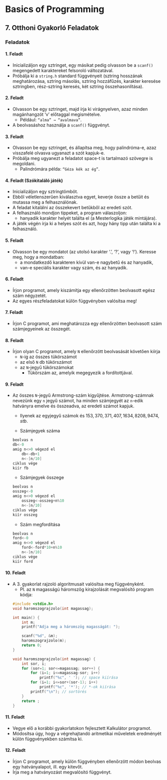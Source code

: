 # Basics of Programming
## 7. Otthoni Gyakorló Feladatok

### Feladatok
#### 1. Feladt
- Inicializáljon egy sztringet, egy másikat pedig olvasson be a ```scanf()``` megengedett karaktereket felsoroló változatával.
- Próbálja ki a ```string.h``` standard függvényeit (sztring hosszának meghatározása, sztring másolás, sztring hozzáfűzés, karakter keresése sztringben, rész-sztring keresés, két sztring összehasonlítása).

#### 2. Feladt
- Olvasson be egy sztringet, majd írja ki virágnyelven, azaz minden magánhangzót ‘v’ előtaggal
megismételve.
    - Például: ```“alma” → “avalmava”```.
- A beolvasáshoz használja a ```scanf()``` függvényt.

#### 3. Feladt
- Olvasson be egy sztringet, és állapítsa meg, hogy palindróma-e, azaz visszafelé olvasva ugyanazt a szót kapjuk-e.
- Próbálja meg ugyanezt a feladatot space-t is tartalmazó szövegre is megoldani.
    - Palindrómára példa: ```“Géza kék az ég”```.

#### 4. Feladt (Szókitaláló játék)
- Inicializáljon egy sztringtömböt.
- Ebből véletlenszerűen kiválasztva egyet, keverje össze a betűit és mutassa meg a felhasználónak.
- A feladat kitalálni az összekevert betűkből az eredeti szót.
- A felhasználó mondjon tippeket, a program válaszoljon:
    - hanyadik karakter helyét találta el (a Mesterlogika játék mintájára).
- A játék végén írja ki a helyes szót és azt, hogy hány tipp után találta ki a felhasználó.

#### 5. Feladt
- Olvasson be egy mondatot (az utolsó karakter ‘.’, ‘?’, vagy ‘!’). Keresse meg, hogy a mondatban:
    - a mondatkezdő karakteren kívül van-e nagybetű és az hanyadik,
    - van-e speciális karakter vagy szám, és az hanyadik.


#### 6. Feladt
- Írjon programot, amely kiszámítja egy ellenőrzötten beolvasott egész szám négyzetét.
- Az egyes részfeladatokat külön függvényben valósítsa meg!

#### 7. Feladt
- Írjon C programot, ami meghatározza egy ellenőrzötten beolvasott szám számjegyeinek az összegét.

#### 8. Feladt
- Írjon olyan C programot, amely ```N``` ellenőrzött beolvasását követően kiírja
    - ```N```-ig az összes tükörszámot
    - az első ```N``` db tükörszámot
    - az ```N```-jegyű tükörszámokat
        - Tükörszám az, amelyik megegyezik a fordítottjával.

#### 9. Feladt
- Az összes ```N```-jegyű Armstrong-szám kigyűjtése.
Armstrong-számnak nevezünk egy ```n``` jegyű számot, ha minden számjegyét az ```n```-edik hatványra emelve és összeadva, az eredeti számot kapjuk.
    - Ilyenek az egyjegyű számok és $153, 370, 371, 407, 1634, 8208, 9474, stb$.

    - Számjegyek száma
    ```c
    beolvas n
    db<-0
    amig n<>0 végezd el
        db<-db+1
        n<-[n/10]
    ciklus vége
    kiír fb
    ```

    - Számjegyek összege
    ```c
    beolvas n
    osszeg<-0
    amig n<>0 végezd el
        osszeg<-osszeg+n%10
        n<-[n/10]
    ciklus vége
    kiír osszeg
    ```

    - Szám megfordítása
    ```c
    beolvas n
    ford<-0
    amig n<>0 végezd el
        ford<-ford*10+n%10
        n<-[n/10]
    ciklus vége
    kiír ford
    ```

#### 10. Feladt
- A 3. gyakorlat rajzoló algoritmusait valósítsa meg függvényként.
    - Pl. az ```N``` magasságú háromszög kirajzolását megvalósító program kódja:
    ```c
    #include <stdio.h>
    void haromszograjzolo(int magassag);

    int main() {
        int m;
        printf("Adja meg a háromszög magasságát: ");

        scanf("%d", &m);
        haromszograjzolo(m);
        return 0;
    }

    void haromszograjzolo(int magassag) {
        int sor, i;
        for (sor=1; sor<=magassag; sor++) {
            for (i=1; i<=magassag-sor; i++)
                printf("%c", ' '); // space kiírása
            for (i=1; i<=sor+(sor-1); i++)
                printf("%c", '*'); // *-ok kiírása
            printf("\n"); // sortörés
        }
        return ;
    }
    ```

#### 11. Feladt
- Vegye elő a korábbi gyakorlatokon fejlesztett Kalkulátor programot.
- Módosítsa úgy, hogy a végrehajtandó aritmetikai műveletek eredményét külön függvényekben számítsa ki.

#### 12. Feladt
- Írjon C programot, amely külön függvényben ellenőrzött módon beolvas egy hatványalapot, ill.
egy kitevőt.
- Írja meg a hatványozást megvalósító függvényt.